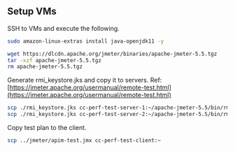 ## Setup VMs

SSH to VMs and execute the following.

```sh
sudo amazon-linux-extras install java-openjdk11 -y

wget https://dlcdn.apache.org/jmeter/binaries/apache-jmeter-5.5.tgz
tar -xzf apache-jmeter-5.5.tgz
rm apache-jmeter-5.5.tgz
```

Generate rmi_keystore.jks and copy it to servers.
Ref: [https://jmeter.apache.org/usermanual/remote-test.html](https://jmeter.apache.org/usermanual/remote-test.html)
```sh
scp ./rmi_keystore.jks cc-perf-test-server-1:~/apache-jmeter-5.5/bin/rmi_keystore.jks
scp ./rmi_keystore.jks cc-perf-test-server-2:~/apache-jmeter-5.5/bin/rmi_keystore.jks
```

Copy test plan to the client.
```sh
scp ../jmeter/apim-test.jmx cc-perf-test-client:~
```

